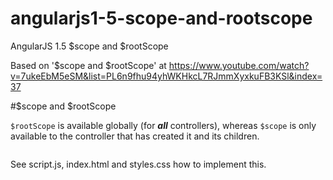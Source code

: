 # angularjs1-5-scope-and-rootscope
AngularJS 1.5 $scope and $rootScope

Based on '$scope and $rootScope' at https://www.youtube.com/watch?v=7ukeEbM5eSM&list=PL6n9fhu94yhWKHkcL7RJmmXyxkuFB3KSl&index=37

#$scope and $rootScope

```$rootScope``` is available globally (for ***all*** controllers), whereas ```$scope``` is only available to the controller that has created it and its children.

```javascript

```



See script.js, index.html and styles.css how to implement this.

